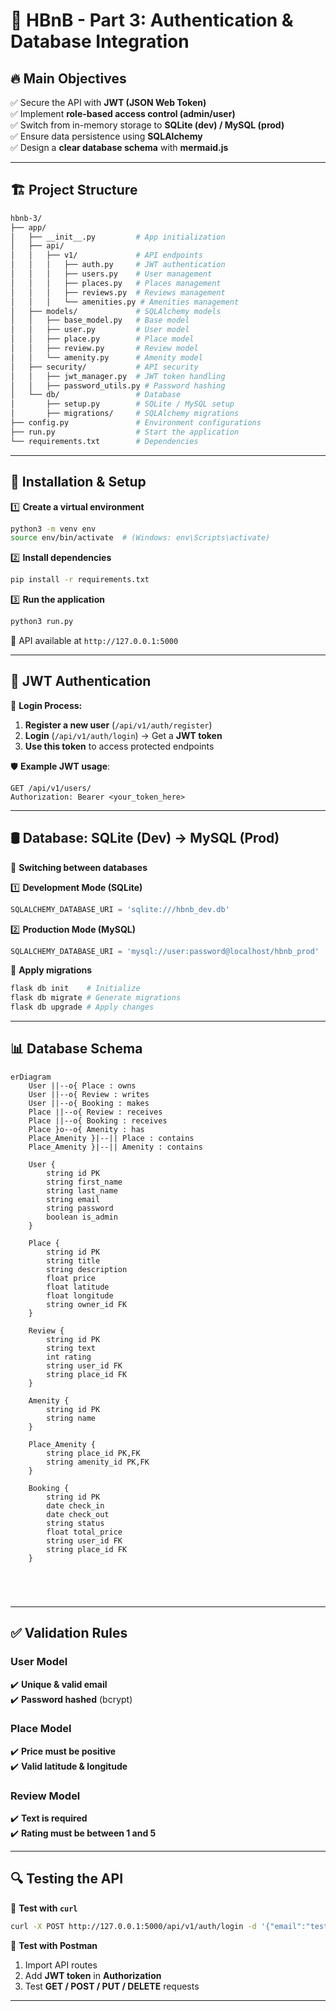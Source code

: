 # 🌟 HBnB - Part 3: Authentication & Database Integration  

## 🔥 Main Objectives  
✅ Secure the API with **JWT (JSON Web Token)**  
✅ Implement **role-based access control (admin/user)**  
✅ Switch from in-memory storage to **SQLite (dev) / MySQL (prod)**  
✅ Ensure data persistence using **SQLAlchemy**  
✅ Design a **clear database schema** with **mermaid.js**  

---  

## 🏗️ Project Structure  
```bash
hbnb-3/
├── app/
│   ├── __init__.py         # App initialization
│   ├── api/
│   │   ├── v1/             # API endpoints
│   │   │   ├── auth.py     # JWT authentication
│   │   │   ├── users.py    # User management
│   │   │   ├── places.py   # Places management
│   │   │   ├── reviews.py  # Reviews management
│   │   │   └── amenities.py # Amenities management
│   ├── models/             # SQLAlchemy models
│   │   ├── base_model.py   # Base model
│   │   ├── user.py         # User model
│   │   ├── place.py        # Place model
│   │   ├── review.py       # Review model
│   │   └── amenity.py      # Amenity model
│   ├── security/           # API security
│   │   ├── jwt_manager.py  # JWT token handling
│   │   ├── password_utils.py # Password hashing
│   └── db/                 # Database
│       ├── setup.py        # SQLite / MySQL setup
│       ├── migrations/     # SQLAlchemy migrations
├── config.py               # Environment configurations
├── run.py                  # Start the application
└── requirements.txt        # Dependencies
```  

---  

## 🚀 Installation & Setup  

1️⃣ **Create a virtual environment**  
```bash
python3 -m venv env
source env/bin/activate  # (Windows: env\Scripts\activate)
```  

2️⃣ **Install dependencies**  
```bash
pip install -r requirements.txt
```  

3️⃣ **Run the application**  
```bash
python3 run.py
```  
🔗 API available at `http://127.0.0.1:5000`  

---  

## 🔑 JWT Authentication  
📌 **Login Process:**  

1. **Register a new user** (`/api/v1/auth/register`)  
2. **Login** (`/api/v1/auth/login`) → Get a **JWT token**  
3. **Use this token** to access protected endpoints  

🛡️ **Example JWT usage**:  
```http
GET /api/v1/users/
Authorization: Bearer <your_token_here>
```  

---  

## 🛢️ Database: SQLite (Dev) → MySQL (Prod)  
📌 **Switching between databases**  

1️⃣ **Development Mode (SQLite)**  
```python
SQLALCHEMY_DATABASE_URI = 'sqlite:///hbnb_dev.db'
```  

2️⃣ **Production Mode (MySQL)**  
```python
SQLALCHEMY_DATABASE_URI = 'mysql://user:password@localhost/hbnb_prod'
```  

📌 **Apply migrations**  
```bash
flask db init    # Initialize
flask db migrate # Generate migrations
flask db upgrade # Apply changes
```  

---  

## 📊 Database Schema  

```mermaid
erDiagram
    User ||--o{ Place : owns
    User ||--o{ Review : writes
    User ||--o{ Booking : makes
    Place ||--o{ Review : receives
    Place ||--o{ Booking : receives
    Place }o--o{ Amenity : has
    Place_Amenity }|--|| Place : contains
    Place_Amenity }|--|| Amenity : contains

    User {
        string id PK
        string first_name
        string last_name
        string email
        string password
        boolean is_admin
    }

    Place {
        string id PK
        string title
        string description
        float price
        float latitude
        float longitude
        string owner_id FK
    }

    Review {
        string id PK
        string text
        int rating
        string user_id FK
        string place_id FK
    }

    Amenity {
        string id PK
        string name
    }

    Place_Amenity {
        string place_id PK,FK
        string amenity_id PK,FK
    }

    Booking {
        string id PK
        date check_in
        date check_out
        string status
        float total_price
        string user_id FK
        string place_id FK
    }





```  

---  

## ✅ Validation Rules  

### **User Model**  
✔️ **Unique & valid email**  
✔️ **Password hashed** (bcrypt)  

### **Place Model**  
✔️ **Price must be positive**  
✔️ **Valid latitude & longitude**  

### **Review Model**  
✔️ **Text is required**  
✔️ **Rating must be between 1 and 5**  

---  

## 🔍 Testing the API  

📌 **Test with `curl`**  
```bash
curl -X POST http://127.0.0.1:5000/api/v1/auth/login -d '{"email":"test@example.com", "password":"1234"}' -H "Content-Type: application/json"
```  

📌 **Test with Postman**  
1. Import API routes  
2. Add **JWT token** in **Authorization**  
3. Test **GET / POST / PUT / DELETE** requests  

---  
